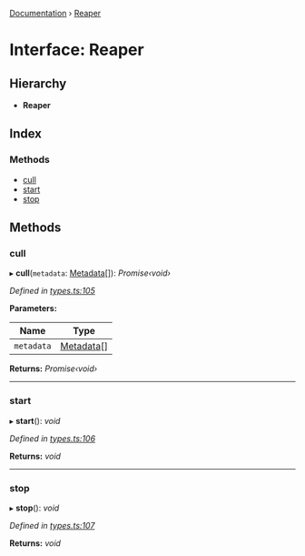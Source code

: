 [Documentation](../README.md) › [Reaper](reaper.md)

# Interface: Reaper

## Hierarchy

* **Reaper**

## Index

### Methods

* [cull](reaper.md#cull)
* [start](reaper.md#start)
* [stop](reaper.md#stop)

## Methods

###  cull

▸ **cull**(`metadata`: [Metadata](metadata.md)[]): *Promise‹void›*

*Defined in [types.ts:105](https://github.com/badbatch/cachemap/blob/4dfa510/packages/core/src/types.ts#L105)*

**Parameters:**

Name | Type |
------ | ------ |
`metadata` | [Metadata](metadata.md)[] |

**Returns:** *Promise‹void›*

___

###  start

▸ **start**(): *void*

*Defined in [types.ts:106](https://github.com/badbatch/cachemap/blob/4dfa510/packages/core/src/types.ts#L106)*

**Returns:** *void*

___

###  stop

▸ **stop**(): *void*

*Defined in [types.ts:107](https://github.com/badbatch/cachemap/blob/4dfa510/packages/core/src/types.ts#L107)*

**Returns:** *void*
